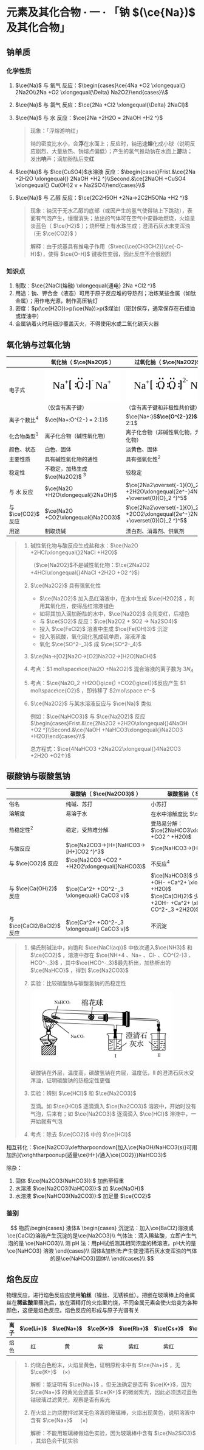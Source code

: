 # 元素及其化合物 · 一 · 「钠 $(\ce{Na})$ 及其化合物」

## 钠单质

### 化学性质

1. $\ce{Na}$ 与 氧气 反应：$\begin{cases}\ce{4Na +O2 \xlongequal{} 2Na2O\\2Na +O2 \xlongequal{\Delta} Na2O2}\end{cases}\\$

2. $\ce{Na}$ 与 氯气 反应：$\ce{2Na +Cl2 \xlongequal{\Delta} 2NaCl}$

3. $\ce{Na}$ 与 水 反应：$\ce{2Na +2H2O = 2NaOH +H2 ^}$
   > 现象：「浮熔游响红」
   >
   > 钠的密度比水小，会**浮**在水面上；反应时，钠迅速**熔**化成小球（说明反应剧烈、大量放热、钠熔点偏低）；产生的氢气推动钠在水面上**游**动；发出**响**声；滴加酚酞后变**红**

4. $\ce{Na}$ 与 $\ce{CuSO4}$水溶液 反应：$\begin{cases}Frist.&\ce{2Na +2H2O \xlongequal{} 2NaOH +H2 ^}\\Second.&\ce{2NaOH +CuSO4 \xlongequal{} Cu(OH)2 v + Na2SO4}\end{cases}\\$

5. $\ce{Na}$ 与 乙醇 反应：$\ce{2C2H5OH +2Na->2C2H5ONa +H2 ^}$

   > 现象：钠沉于无水乙醇的底部（或因产生的氢气使得钠上下跳动），表面有气泡产生，慢慢消失；放出的气体可在空气中安静地燃烧，火焰呈淡蓝色（ $\ce{H2}$ ）；烧杯壁上有水珠生成；澄清石灰水未变浑浊（无 $\ce{CO2}$ ）
   >
   > 解释：由于烷基具有推电子作用（$\vec{\ce{CH3CH2}}\ce{-O-H}$），使得 $\ce{O-H}$ 键极性变弱，因此反应不会很剧烈

### 知识点
1. 制取：$\ce{2NaCl(熔融) \xlongequal{通电} 2Na +Cl2 ^}$
2. 用途：钠、钾合金（液态）可用于原子反应堆的导热剂；冶炼某些金属（如钛金属）；用作电光源，制作高压钠灯
3. 密度：$p(\ce{H2O})>p(\ce{Na})>p($煤油$)$（密封保存，通常保存在石蜡油或煤油中）
4. 金属钠着火时用细沙覆盖灭火，不得使用水或二氧化碳灭火器

## 氧化钠与过氧化钠

|                    | 氧化钠（ $\ce{Na2O}$ ）                                      | 过氧化钠（ $\ce{Na2O2}$ ）                                   |
| ------------------ | ------------------------------------------------------------ | ------------------------------------------------------------ |
| 电子式             | <img src="./images/1.1.svg" style="zoom: 33%;" /> （仅含有离子键） | <img src="./images/1.2.svg" style="zoom: 33%;" />（含有离子键和非极性共价键） |
| 离子个数比$^4$     | $\ce{Na+:O^{2-} = 2:1}$                                      | $\ce{Na+:}$**$\ce{O^{2-}2}$**$ = 2:1$                        |
| 化合物类型$^1$     | 离子化合物（碱性氧化物）                                     | 离子化合物（非碱性氧化物，为过氧化物）                       |
| 颜色、状态         | 白色、固体                                                   | 淡黄色、固体                                                 |
| 主要性质           | 具有碱性氧化物的通性                                         | 具有强氧化性$^2$                                             |
| 稳定性             | 不稳定，加热生成 $\ce{Na2O2}$ $^3$                           | 较稳定                                                       |
| 与 水 反应         | $\ce{Na2O +H2O\xlongequal{}2NaOH}$                           | $\ce{2Na2\overset{-1}{O}_2 +2H2O\xlongequal{2e^-}4NaOH +\overset{0}{O}_2 ^}^5$ |
| 与 $\ce{CO2}$ 反应 | $\ce{Na2O +CO2\xlongequal{}Na2CO3}$                          | $\ce{2Na2\overset{-1}{O}_2 +2CO2\xlongequal{2e^-}2Na2CO3 +\overset{0}{O}_2 ^}^5$ |
| 用途               | 制取烧碱                                                     | 漂白剂、消毒剂、供氧剂                                       |

> 1. 碱性氧化物与酸反应生成盐和水：$\ce{Na2O +2HCl\xlongequal{}2NaCl +H2O}$
>
>    （$\ce{Na2O2}$不是碱性氧化物：$\ce{2Na2O2 +4HCl\xlongequal{}4NaCl +2H2O +O2 ^}$）
>
> 2. $\ce{Na2O2}$ 具有强氧化性
>
>    - $\ce{Na2O2}$ 加入品红溶液中，在水中生成 $\ce{H2O2}$ ，利用其氧化性，使得品红溶液褪色
>    - 如将其加入滴加酚酞的水中，$\ce{Na2O2}$ 会先变红，后褪色
>    - 与 $\ce{SO2}$ 反应：$\ce{Na2O2 + SO2 → Na2SO4}$
>    - 投入 $\ce{FeCl2}$ 溶液中生成 $\ce{Fe(OH)3}$ 沉淀
>    -  投入氢硫酸，氧化硫化氢成硫单质，溶液浑浊
>    -  氧化 $\ce{SO^2–_3}$ 成 $\ce{SO^2–_4}$ 
>
> 3. $\ce{Na->[O2]Na2O->[O2]Na2O2->[H2O]NaOH}$
>
> 4. 考点：$1 mol\space\ce{Na2O +Na2O2}$ 混合溶液的离子数为 $3N_A$
>
> 5. 考点：$\ce{Na2O_2 +H2O(}g\ce{) +CO2(}g\ce{)}$反应产生 $1 mol\space\ce{O2}$ ，即转移了 $2mol\space e^-$
>
> 6. $\ce{Na2O2}$ 与某水溶液反应与 $\ce{Na}$ 类似
>
>    例如：$\ce{NaHCO3}$ 与 $\ce{Na2O2}$ 反应$\begin{cases}Frist.&\ce{2Na2O2 +2H2O\xlongequal{}4NaOH +O2 ^}\\Second.&\ce{NaOH +NaHCO3\xlongequal{}Na2CO3 +H2O}\end{cases}\\$
>
>    总方程式：$\ce{4NaHCO3 +2Na2O2\xlongequal{}4Na2CO3 +2H2O +O2↑}$

## 碳酸钠与碳酸氢钠

|                            | 碳酸钠（ $\ce{Na2CO3}$ ）                     | 碳酸氢钠（ $\ce{NaHCO3}$ ）                                  |
| -------------------------- | --------------------------------------------- | ------------------------------------------------------------ |
| 俗名                       | 纯碱、苏打                                    | 小苏打                                                       |
| 溶解度                     | 易溶于水                                      | 在水中溶解度比 $\ce{Na2CO3}$ 小$^1$                          |
| 热稳定性$^2$               | 稳定，受热难分解                              | 受热易分解：$\ce{2NaHCO3\xlongequal{\Delta}Na2CO3 +CO2 ^ +H2O}$ |
| 与酸反应                   | $\ce{Na2CO3->[H+]NaHCO3->[H+]CO2 ^}^3$        | $\ce{NaHCO3->[H+]CO2 ^}$                                     |
| 与 $\ce{CO2}$ 反应         | $\ce{Na2CO3 +CO2 ^ +H2O2\xlongequal{}NaHCO3}$ | 不反应$^4$                                                   |
| 与 $\ce{Ca(OH)2}$ 反应     | $\ce{Ca^2+ +CO^2-_3 \xlongequal{} CaCO3 v}$   | $\ce{NaHCO3}$ 少量：$\ce{HCO^-3 +OH- +Ca^2+ \xlongequal{} CaCO3 v +H2O}$<br>$\ce{Ca(OH)2}$ 少量：$\ce{2HCO^-3 +2OH- +Ca^2+ \xlongequal{} CaCO3 v + CO^2-_3 +2H2O}$ |
| 与 $\ce{CaCl2/BaCl2}$ 反应 | $\ce{Ca^2+ +CO^2-_3 \xlongequal{} CaCO3 v}$   | 不沉淀                                                       |

> 1. 侯氏制碱法中，向饱和 $\ce{NaCl(aq)}$ 中依次通入$\ce{NH3}$ 和 $\ce{CO2}$ ，溶液中存在 $\ce{NH+4 、Na+ 、Cl- 、CO^{2-}3 、HCO^-_3}$ ，其中$\ce{HCO^-_3}$最先析出，加热析出的 $\ce{NaHCO}$ ，得到 $\ce{Na2CO3}$
>
> 2. 实验：比较碳酸钠与碳酸氢钠的热稳定性
>
>    <img src="./images/1.3.png" style="zoom:50%;" />
>
>    碳酸钠在外层，温度高，碳酸氢钠在内层，温度低，$Ⅱ$ 的澄清石灰水变浑浊，证明碳酸钠的热稳定性更强
>
> 3. 实验：辨别 $\ce{HCl}$ 和 $\ce{Na2CO3}$
>
>    互滴。如 $\ce{HCl}$ 逐滴滴入 $\ce{Na2CO3}$ 溶液中，开始时没有气泡，后来有；如 $\ce{Na2CO3}$ 逐滴滴入 $\ce{HCl}$ 溶液中，一开始就有气泡
>
> 4. 考点：除去 $\ce{CO2}$ 中的 $\ce{HCl}$

相互转化：$\ce{Na2CO3\xleftharpoondown[加入\ce{NaOH/NaHCO3(s)}可用加热]{\xrightharpoonup{适量\ce{H+}/通入\ce{CO2}}}NaHCO3}$

除杂：

1. 固体 $\ce{Na2CO3(NaHCO3)}:$ 加热至恒重
2. 水溶液 $\ce{Na2CO3(NaHCO3)}:$ 加 $\ce{NaOH}$
3. 水溶液 $\ce{NaHCO3(Na2CO3)}:$ 加足量 $\ce{CO2}$

### 鉴别

$$
物质\begin{cases}
液体&
\begin{cases}
沉淀法：加入\ce{BaCl2}溶液或\ce{CaCl2}溶液产生沉淀的是\ce{Na2CO3}\\
气体法：滴入稀盐酸，立即产生气泡的是 \ce{NaHCO3}\\
测 pH 法：用pH试纸测其相同浓度的稀溶液，pH大的是 \ce{NaHCO3} 溶液
\end{cases}\\
固体&加热法:产生使澄清石灰水变浑浊的气体的是\ce{NaHCO3}固体\\
\end{cases}\\
$$

## 焰色反应

物理反应，进行焰色反应应使用**铂丝**（镍丝、无锈铁丝）。把嵌在玻璃棒上的金属丝在**稀盐酸**里蘸洗后，放在酒精灯的火焰里灼烧，不同金属元素会使火焰变为各种颜色，这便是焰色反应。焰色反应的形成与原子光谱有关

| 离子 | $\ce{Li+}$ | $\ce{Na+}$ | $\ce{K+}$ | $\ce{Rb+}$ | $\ce{Cs+}$ | $\ce{Ca^{2+}}$ | $\ce{Cr^{2+}}$ | $\ce{Ba^{2+}}$ | $\ce{Cu^{2+}}$ |
| :--: | :--------: | :--------: | :-------: | :--------: | :--------: | :------------: | :------------: | :------------: | :------------: |
| 焰色 |     红     |     黄     |    紫     |    紫红    |    紫红    |      橙红      |      洋红      |      黄绿      |       绿       |

> 1. 灼烧白色粉末，火焰呈黄色，证明原粉末中有 $\ce{Na+}$ ，无 $\ce{K+}$$\quad(×)$ 
>
>    解析：能证明有 $\ce{Na+}$ ，但无法确定是否有 $\ce{K+}$，因为 $\ce{Na+}$ 的黄光会遮盖 $\ce{K+}$ 的微弱紫光，因此必须透过蓝色钴玻璃过滤黄光，观察是否有紫光
>
> 2. 在火焰上灼烧搅拌过某无色溶液的玻璃棒，火焰出现黄色，说明溶液中含有 $\ce{Na+}$ $\quad(×)$ 
>
>    解析：不能用玻璃棒做焰色实验，因为玻璃棒中含有 $\ce{Na2SiO3}$ ，其焰色会干扰实验
